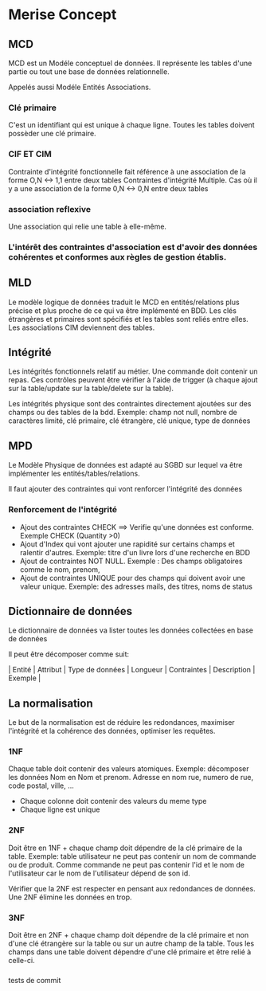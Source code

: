 # Merise Concept 


## MCD

MCD est un Modéle conceptuel de données. Il représente les tables d'une partie ou tout une base de données relationnelle.

Appelés aussi Modéle Entités Associations. 

### Clé primaire 

C'est un identifiant qui est unique à chaque ligne. Toutes les tables doivent possèder une clé primaire. 

### CIF ET CIM

Contrainte d'intégrité fonctionnelle fait référence à une association de la forme O,N <-> 1,1 entre deux tables 
Contraintes d'intégrité Multiple. Cas où il y a une association de la forme 0,N <-> 0,N entre deux tables



### association reflexive  

Une association qui relie une table à elle-même. 


### L'intérêt des contraintes d'association est d'avoir des données cohérentes et conformes aux règles de gestion établis. 


## MLD 

Le modèle logique de données traduit le MCD en entités/relations plus précise et plus proche de ce qui va être implémenté en BDD. Les clés étrangères et primaires sont spécifiés et les tables sont reliés entre elles. Les associations CIM deviennent des tables. 

## Intégrité 

Les intégrités fonctionnels relatif au métier. Une commande doit contenir un repas. Ces contrôles peuvent être vérifier à l'aide de trigger (à chaque ajout sur la table/update sur la table/delete sur la table).

Les intégrités physique sont des contraintes directement ajoutées sur des champs ou des tables de la bdd. Exemple: champ not null, nombre de caractères limité, clé primaire, clé étrangère, clé unique, type de données

## MPD 

Le Modèle Physique de données est adapté au SGBD sur lequel va être implémenter les entités/tables/relations.

Il faut ajouter des contraintes qui vont renforcer l'intégrité des données 

### Renforcement de l'intégrité 

- Ajout des contraintes CHECK ==> Verifie qu'une données est conforme. Exemple CHECK (Quantity >0)
- Ajout d'Index qui vont ajouter une rapidité sur certains champs et ralentir d'autres. Exemple: titre d'un livre lors d'une recherche en BDD
- Ajout de contraintes NOT NULL. Exemple : Des champs obligatoires comme le nom, prenom, 
- Ajout de contraintes UNIQUE pour des champs qui doivent avoir une valeur unique. Exemple: des adresses mails, des titres, noms de status

## Dictionnaire de données 

Le dictionnaire de données va lister toutes les données collectées en base de données 

Il peut être décomposer comme suit: 

| Entité | Attribut | Type de données | Longueur | Contraintes | Description | Exemple | 


## La normalisation 

Le but de la normalisation est de réduire les redondances, maximiser l'intégrité et la cohérence des données, optimiser les requêtes. 

### 1NF 

Chaque table doit contenir des valeurs atomiques. Exemple: décomposer les données Nom en Nom et prenom. Adresse en nom rue, numero de rue, code postal, ville, ...

- Chaque colonne doit contenir des valeurs du meme type 
- Chaque ligne est unique 

### 2NF 

Doit être en 1NF + chaque champ doit dépendre de la clé primaire de la table. Exemple: table utilisateur ne peut pas contenir un nom de commande ou de produit. Comme commande ne peut pas contenir l'id et le nom de l'utilisateur car le nom de l'utilisateur dépend de son id. 

Vérifier que la 2NF est respecter en pensant aux redondances de données. Une 2NF élimine les données en trop. 

### 3NF 

Doit être en 2NF + chaque champ doit dépendre de la clé primaire et non d'une clé étrangère sur la table ou sur un autre champ de la table. Tous les champs dans une table doivent dépendre d'une clé primaire et être relié à celle-ci. 

### 

tests de commit
